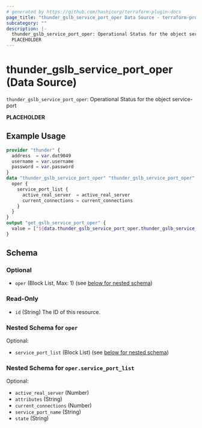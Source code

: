 ```yaml
---
# generated by https://github.com/hashicorp/terraform-plugin-docs
page_title: "thunder_gslb_service_port_oper Data Source - terraform-provider-thunder"
subcategory: ""
description: |-
  thunder_gslb_service_port_oper: Operational Status for the object service-port
  PLACEHOLDER
---
```


# thunder_gslb_service_port_oper (Data Source)

`thunder_gslb_service_port_oper`: Operational Status for the object service-port

__PLACEHOLDER__

## Example Usage

```terraform
provider "thunder" {
  address  = var.dut9049
  username = var.username
  password = var.password
}
data "thunder_gslb_service_port_oper" "thunder_gslb_service_port_oper" {
  oper {
    service_port_list {
      active_real_server  = active_real_server
      current_connections = current_connections
    }
  }
}
output "get_gslb_service_port_oper" {
  value = ["${data.thunder_gslb_service_port_oper.thunder_gslb_service_port_oper}"]
}
```

<!-- schema generated by tfplugindocs -->
## Schema

### Optional

- `oper` (Block List, Max: 1) (see [below for nested schema](#nestedblock--oper))

### Read-Only

- `id` (String) The ID of this resource.

<a id="nestedblock--oper"></a>
### Nested Schema for `oper`

Optional:

- `service_port_list` (Block List) (see [below for nested schema](#nestedblock--oper--service_port_list))

<a id="nestedblock--oper--service_port_list"></a>
### Nested Schema for `oper.service_port_list`

Optional:

- `active_real_server` (Number)
- `attributes` (String)
- `current_connections` (Number)
- `service_port_name` (String)
- `state` (String)


